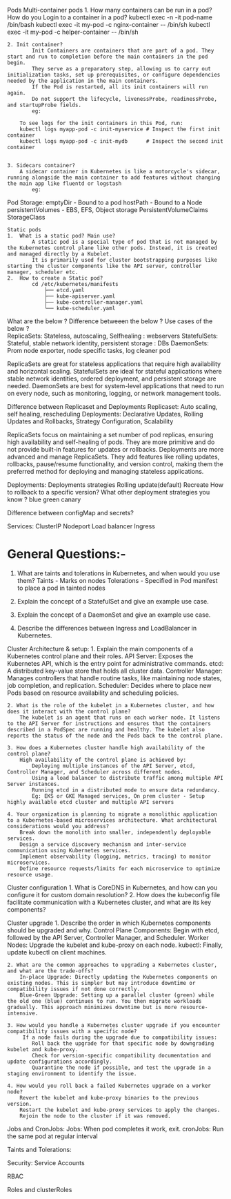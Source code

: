 Pods
    Multi-container pods
    1. How many containers can be run in a pod? How do you Login to a container in a pod?
        kubectl exec -n <ns> -it pod-name /bin/bash
        kubectl exec -it my-pod -c nginx-container -- /bin/sh
        kubectl exec -it my-pod -c helper-container -- /bin/sh
        
    2. Init container?
            Init Containers are containers that are part of a pod. They start and run to completion before the main containers in the pod begin.
            They serve as a preparatory step, allowing us to carry out initialization tasks, set up prerequisites, or configure dependencies needed by the application in the main containers.
            If the Pod is restarted, all its init containers will run again.
            Do not support the lifecycle, livenessProbe, readinessProbe, and startupProbe fields.
            eg:

        To see logs for the init containers in this Pod, run:
        kubectl logs myapp-pod -c init-myservice # Inspect the first init container
        kubectl logs myapp-pod -c init-mydb      # Inspect the second init container


    3. Sidecars container?
        A sidecar container in Kubernetes is like a motorcycle's sidecar, running alongside the main container to add features without changing the main app like fluentd or logstash
            eg:

Pod Storage:
    emptyDir - Bound to a pod
    hostPath - Bound to a Node
    persistentVolumes - EBS, EFS, Object storage
    PersistentVolumeClaims
    StorageClass 


    Static pods 
    1.  What is a static pod? Main use?
            A static pod is a special type of pod that is not managed by the Kubernetes control plane like other pods. Instead, it is created and managed directly by a Kubelet.
            It is primarily used for cluster bootstrapping purposes like starting the cluster components like the API server, controller manager, scheduler etc.
    2.  How to create a Static pod?
            cd /etc/kubernetes/manifests
                ├── etcd.yaml
                ├── kube-apiserver.yaml
                ├── kube-controller-manager.yaml
                └── kube-scheduler.yaml

What are the below ?
Difference betweeen the below ?
Use cases of the below ?         
ReplicaSets: Stateless, autoscaling, Selfhealing : webservers
StatefulSets: Stateful, stable network identity, persistent storage : DBs
DaemonSets: Prom node exporter, node specific tasks, log cleaner pod

ReplicaSets are great for stateless applications that require high availability and horizontal scaling.
StatefulSets are ideal for stateful applications where stable network identities, ordered deployment, and persistent storage are needed.
DaemonSets are best for system-level applications that need to run on every node, such as monitoring, logging, or network management tools.



Difference between Replicaset and Deployments
    Replicaset: Auto scaling, self healing, rescheduling
    Deployments: Declarative Updates, Rolling Updates and Rollbacks, Strategy Configuration, Scalability

ReplicaSets focus on maintaining a set number of pod replicas, ensuring high availability and self-healing of pods. They are more primitive and do not provide built-in features for updates or rollbacks.
Deployments are more advanced and manage ReplicaSets. They add features like rolling updates, rollbacks, pause/resume functionality, and version control, making them the preferred method for deploying and managing stateless applications.

Deployments:
    Deployments strategies
        Rolling update(default)
        Recreate
    How to rollback to a specific version?
    What other deployment strategies you know ? 
        blue green
        canary

Difference between configMap and secrets?

Services:
    ClusterIP
    Nodeport
    Load balancer
    Ingress





General Questions:-
==================

1. What are taints and tolerations in Kubernetes, and when would you use them?
    Taints - Marks on nodes
    Tolerations - Specified in Pod manifest to place a pod in tainted nodes

2. Explain the concept of a StatefulSet and give an example use case.

3. Explain the concept of a DaemonSet and give an example use case.

4. Describe the differences between Ingress and LoadBalancer in Kubernetes.


Cluster Architecture & setup:
    1. Explain the main components of a Kubernetes control plane and their roles.
        API Server: Exposes the Kubernetes API, which is the entry point for administrative commands.
        etcd: A distributed key-value store that holds all cluster data.
        Controller Manager: Manages controllers that handle routine tasks, like maintaining node states, job completion, and replication.
        Scheduler: Decides where to place new Pods based on resource availability and scheduling policies.

    2. What is the role of the kubelet in a Kubernetes cluster, and how does it interact with the control plane?
        The kubelet is an agent that runs on each worker node. It listens to the API Server for instructions and ensures that the containers described in a PodSpec are running and healthy. The kubelet also reports the status of the node and the Pods back to the control plane.

    3. How does a Kubernetes cluster handle high availability of the control plane?
        High availability of the control plane is achieved by:
            Deploying multiple instances of the API Server, etcd, Controller Manager, and Scheduler across different nodes.
            Using a load balancer to distribute traffic among multiple API Server instances.
            Running etcd in a distributed mode to ensure data redundancy.
            Eg: EKS or GKE Managed services, On prem cluster - Setup highly available etcd cluster and multiple API servers
    
    4. Your organization is planning to migrate a monolithic application to a Kubernetes-based microservices architecture. What architectural considerations would you address?
        Break down the monolith into smaller, independently deployable services.
        Design a service discovery mechanism and inter-service communication using Kubernetes services.
        Implement observability (logging, metrics, tracing) to monitor microservices.
        Define resource requests/limits for each microservice to optimize resource usage.

        


Cluster configuration
    1. What is CoreDNS in Kubernetes, and how can you configure it for custom domain resolution?
    2. How does the kubeconfig file facilitate communication with a Kubernetes cluster, and what are its key components?

Cluster upgrade
    1. Describe the order in which Kubernetes components should be upgraded and why.
        Control Plane Components: Begin with etcd, followed by the API Server, Controller Manager, and Scheduler.
        Worker Nodes: Upgrade the kubelet and kube-proxy on each node.
        kubectl: Finally, update kubectl on client machines.

    2. What are the common approaches to upgrading a Kubernetes cluster, and what are the trade-offs?
        In-place Upgrade: Directly updating the Kubernetes components on existing nodes. This is simpler but may introduce downtime or compatibility issues if not done correctly.
        Blue-Green Upgrade: Setting up a parallel cluster (green) while the old one (blue) continues to run. You then migrate workloads gradually. This approach minimizes downtime but is more resource-intensive.

    3. How would you handle a Kubernetes cluster upgrade if you encounter compatibility issues with a specific node?
         If a node fails during the upgrade due to compatibility issues:
            Roll back the upgrade for that specific node by downgrading kubelet and kube-proxy.
            Check for version-specific compatibility documentation and update configurations accordingly.
            Quarantine the node if possible, and test the upgrade in a staging environment to identify the issue.

    4. How would you roll back a failed Kubernetes upgrade on a worker node?
        Revert the kubelet and kube-proxy binaries to the previous version.
        Restart the kubelet and kube-proxy services to apply the changes.
        Rejoin the node to the cluster if it was removed.


Jobs and CronJobs:
    Jobs: When pod completes it work, exit. 
    cronJobs: Run the same pod at regular interval


Taints and Tolerations:

Security:
Service Accounts

RBAC

Roles and clusterRoles




